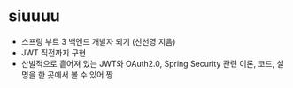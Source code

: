 # siuuuu
- 스프링 부트 3 백엔드 개발자 되기 (신선영 지음)
- JWT 직전까지 구현
- 산발적으로 흩어져 있는 JWT와 OAuth2.0, Spring Security 관련 이론, 코드, 설명을 한 곳에서 볼 수 있어 짱
